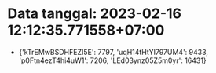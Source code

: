 # Data tanggal: 2023-02-16 12:12:35.771558+07:00

* {'kTrEMwBSDHFEZI5E': 7797, 'uqH14tHtYI797UM4': 9433, 'p0Ftn4ezT4hi4uW1': 7206, 'LEd03ynz05Z5m0yr': 16431}
